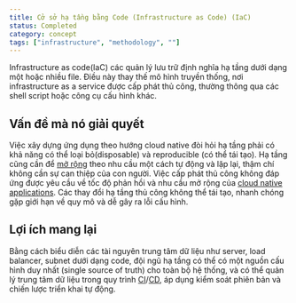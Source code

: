 ```yaml
---
title: Cở sở hạ tầng bằng Code (Infrastructure as Code) (IaC)
status: Completed
category: concept
tags: ["infrastructure", "methodology", ""]
---
```


Infrastructure as code(IaC) các quản lý lưu trữ định nghĩa hạ tầng dưới dạng một hoặc nhiều file.
Điều này thay thế mô hình truyền thống, nơi infrastructure as a service được cấp phát thủ công,
thường thông qua các shell script hoặc công cụ cấu hình khác.

## Vấn đề mà nó giải quyết

Việc xây dựng ứng dụng theo hướng cloud native đòi hỏi hạ tầng phải có khả năng có thể loại bỏ(disposable) và reproducible (có thể tái tạo).
Hạ tầng cũng cần để [mở rộng](/scalability/) theo nhu cầu một cách tự động và lặp lại, thậm chí không cần sự can thiệp của con người.
Việc cấp phát thủ công không đáp ứng được yêu cầu về tốc độ phản hồi và nhu cầu mở rộng của [cloud native applications](/cloud-native-apps/).
Các thay đổi hạ tầng thủ công không thể tái tạo, nhanh chóng gặp giới hạn về quy mô và dễ gây ra lỗi cấu hình.

## Lợi ích mang lại

Bằng cách biểu diễn các tài nguyên trung tâm dữ liệu như server, load balancer, subnet dưới dạng code,
đội ngũ hạ tầng có thể có một nguồn cấu hình duy nhất (single source of truth) cho toàn bộ hệ thống,
và có thể quản lý trung tâm dữ liệu trong quy trình [CI](/continuous-integration/)/[CD](/continuous-delivery/),
áp dụng kiểm soát phiên bản và chiến lược triển khai tự động.

